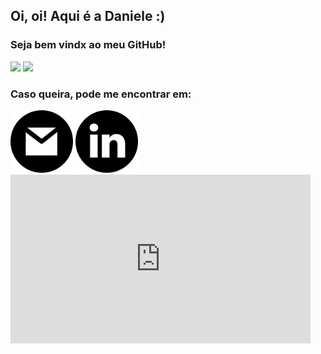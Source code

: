 <h2>Oi, oi! Aqui é a Daniele :)</h2>

<h3>Seja bem vindx ao meu GitHub!</h3>

<div>
  <img height="180em" src="https://github-readme-stats.vercel.app/api?username=DanieleKaroline&show_icons=true&theme=dark&include_all_commits=true&count_private=true"/>
  <img height="180em" src="https://github-readme-stats.vercel.app/api/top-langs/?username=DanieleKaroline&layout=compact&langs_count=7&theme=dark"/>
</div>

<h3>Caso queira, pode me encontrar em: </h3>
<a href="mailto:carvalho.danielekr@gmail.com" target="_blanc"><img src="gm.png" height="100px"></a>
<a href="https://www.linkedin.com/in/daniele-karoline-carvalho-rosa-8a89a61b0/" target="_blanc"><img src="linkedin.png" height="100px"></a>


<div style="width:480px"><iframe allow="fullscreen" frameBorder="0" height="270" src="https://giphy.com/embed/8CYD7zQOYECt2UolVp/video" width="480"></iframe></div>